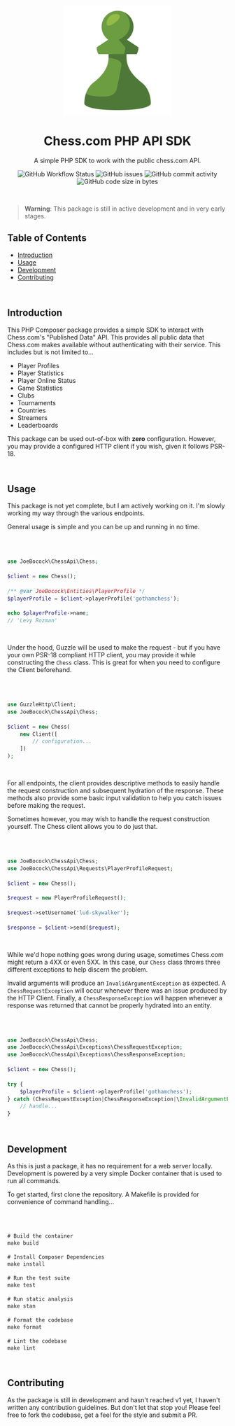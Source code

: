 <div align="center">
    <img src="logo.png" alt="chess.com logo" width="250" height="auto" />
    <h1>Chess.com PHP API SDK</h1>
    <p>A simple PHP SDK to work with the public chess.com API.</p>
</div>

<div align="center">
    <p>
        <img alt="GitHub Workflow Status" src="https://img.shields.io/github/actions/workflow/status/joebocock/chess-api-php/Tests.yml?style=flat-square">
        <img alt="GitHub issues" src="https://img.shields.io/github/issues/joebocock/chess-api-php?style=flat-square">
        <img alt="GitHub commit activity" src="https://img.shields.io/github/commit-activity/m/joebocock/chess-api-php?style=flat-square">
        <img alt="GitHub code size in bytes" src="https://img.shields.io/github/languages/code-size/joebocock/chess-api-php?style=flat-square">
    </p>
</div>

<br />

> **Warning**: This package is still in active development and in very early stages.

## Table of Contents

- [Introduction](#introduction)
- [Usage](#usage)
- [Development](#development)
- [Contributing](#contributing)

<br />

## Introduction

This PHP Composer package provides a simple SDK to interact with Chess.com's "Published Data" API. This provides all public data that Chess.com makes available without authenticating with their service. This includes but is not limited to...

- Player Profiles
- Player Statistics
- Player Online Status
- Game Statistics
- Clubs
- Tournaments
- Countries
- Streamers
- Leaderboards

This package can be used out-of-box with **zero** configuration. However, you may provide a configured HTTP client if you wish, given it follows PSR-18.

<br />

## Usage

This package is not yet complete, but I am actively working on it. I'm slowly working my way through the various endpoints.

General usage is simple and you can be up and running in no time.

<br />

```php

use JoeBocock\ChessApi\Chess;

$client = new Chess();

/** @var JoeBocock\Entities\PlayerProfile */
$playerProfile = $client->playerProfile('gothamchess');

echo $playerProfile->name;
// 'Levy Rozman'

```

<br />

Under the hood, Guzzle will be used to make the request - but if you have your own PSR-18 compliant HTTP client, you may provide it while constructing the `Chess` class. This is great for when you need to configure the Client beforehand.

<br />

```php

use GuzzleHttp\Client;
use JoeBocock\ChessApi\Chess;

$client = new Chess(
    new Client([
        // configuration...
    ])
);

```

<br />

For all endpoints, the client provides descriptive methods to easily handle the request construction and subsequent hydration of the response. These methods also provide some basic input validation to help you catch issues before making the request.

Sometimes however, you may wish to handle the request construction yourself. The Chess client allows you to do just that.

<br />

```php

use JoeBocock\ChessApi\Chess;
use JoeBocock\ChessApi\Requests\PlayerProfileRequest;

$client = new Chess();

$request = new PlayerProfileRequest();

$request->setUsername('lud-skywalker');

$response = $client->send($request);

```

<br />

While we'd hope nothing goes wrong during usage, sometimes Chess.com might return a 4XX or even 5XX. In this case, our `Chess` class throws three different exceptions to help discern the problem.

Invalid arguments will produce an `InvalidArgumentException` as expected. A `ChessRequestException` will occur whenever there was an issue produced by the HTTP Client. Finally, a `ChessResponseException` will happen whenever a response was returned that cannot be properly hydrated into an entity.

<br />

```php

use JoeBocock\ChessApi\Chess;
use JoeBocock\ChessApi\Exceptions\ChessRequestException;
use JoeBocock\ChessApi\Exceptions\ChessResponseException;

$client = new Chess();

try {
    $playerProfile = $client->playerProfile('gothamchess');
} catch (ChessRequestException|ChessResponseException|\InvalidArgumentException $e) {
    // handle...
}

```

<br />

## Development

As this is just a package, it has no requirement for a web server locally. Development is powered by a very simple Docker container that is used to run all commands.

To get started, first clone the repository. A Makefile is provided for convenience of command handling...

<br />

```make

# Build the container
make build

# Install Composer Dependencies
make install

# Run the test suite
make test

# Run static analysis
make stan

# Format the codebase
make format

# Lint the codebase
make lint

```

<br />

## Contributing

As the package is still in development and hasn't reached v1 yet, I haven't written any contribution guidelines. But don't let that stop you! Please feel free to fork the codebase, get a feel for the style and submit a PR.
